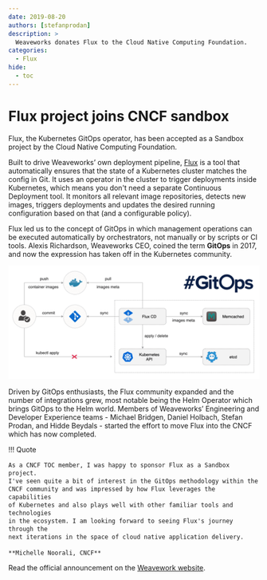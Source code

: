 ```yaml
---
date: 2019-08-20
authors: [stefanprodan]
description: >
  Weaveworks donates Flux to the Cloud Native Computing Foundation.
categories:
  - Flux
hide:
  - toc
---
```


# Flux project joins CNCF sandbox

Flux, the Kubernetes GitOps operator, has been accepted as a Sandbox project by the Cloud Native Computing Foundation.

<!-- more -->

Built to drive Weaveworks’ own deployment pipeline, [Flux](https://fluxcd.io) is a tool that automatically
ensures that the state of a Kubernetes cluster matches the config in Git.
It uses an operator in the cluster to trigger deployments inside Kubernetes,
which means you don't need a separate Continuous Deployment tool.
It monitors all relevant image repositories, detects new images, triggers deployments
and updates the desired running configuration based on that (and a configurable policy).

Flux led us to the concept of GitOps in which management operations can be executed
automatically by orchestrators, not manually or by scripts or CI tools.
Alexis Richardson, Weaveworks CEO, coined the term **GitOps** in 2017,
and now the expression has taken off in the Kubernetes community.

![Flux CD](assets/flux-cd-diagram.png)

Driven by GitOps enthusiasts, the Flux community expanded and
the number of integrations grew, most notable being the Helm Operator
which brings GitOps to the Helm world.
Members of Weaveworks’ Engineering and Developer Experience teams -
Michael Bridgen, Daniel Holbach, Stefan Prodan, and Hidde Beydals -
started the effort to move Flux into the CNCF which has now completed.

!!! Quote

    As a CNCF TOC member, I was happy to sponsor Flux as a Sandbox project.
    I've seen quite a bit of interest in the GitOps methodology within the
    CNCF community and was impressed by how Flux leverages the capabilities
    of Kubernetes and also plays well with other familiar tools and technologies
    in the ecosystem. I am looking forward to seeing Flux's journey through the
    next iterations in the space of cloud native application delivery.

    **Michelle Noorali, CNCF**

Read the official announcement on the
[Weavework website](https://www.weave.works/blog/flux-joins-the-cncf-sandbox).
